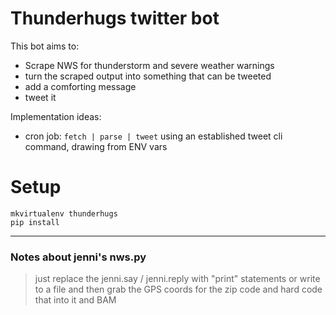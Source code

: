 # Thunderhugs twitter bot

This bot aims to:

- Scrape NWS for thunderstorm and severe weather warnings
- turn the scraped output into something that can be tweeted
- add a comforting message
- tweet it

Implementation ideas:

- cron job: `fetch | parse | tweet` using an established tweet cli command, drawing from ENV vars

# Setup

	mkvirtualenv thunderhugs
	pip install

-----------

### Notes about jenni's nws.py

> <yano> just replace the jenni.say / jenni.reply with "print" statements or write to a file
> <yano> and then grab the GPS coords for the zip code
> <yano> and hard code that into it
> <yano> and BAM
